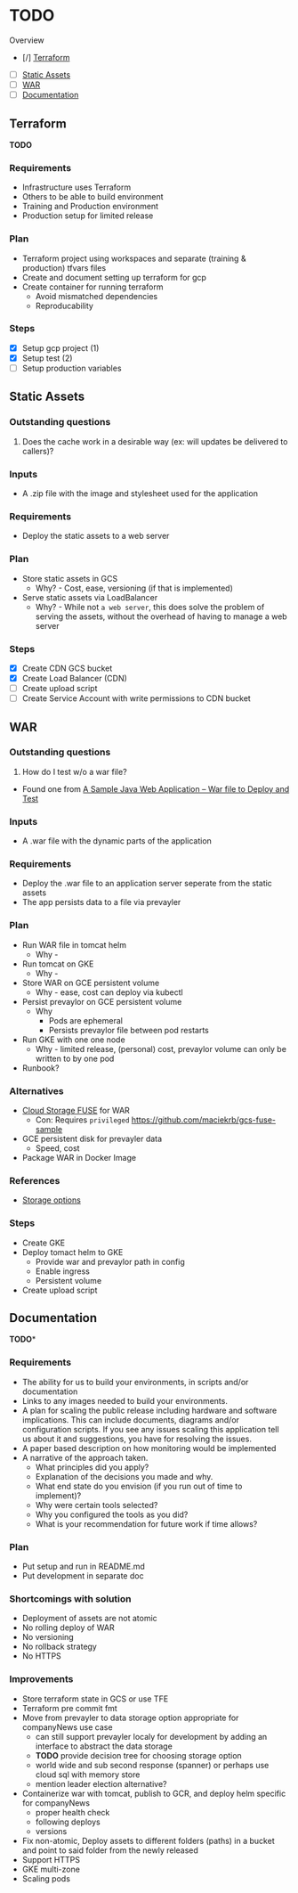 # TODO

Overview
- [/] [Terraform](#terraform)
- [ ] [Static Assets](#static-assets)
- [ ] [WAR](#war)
- [ ] [Documentation](#documentation)

## Terraform
**TODO**

### Requirements
* Infrastructure uses Terraform
* Others to be able to build environment
* Training and Production environment
* Production setup for limited release

### Plan
* Terraform project using workspaces and separate (training & production) tfvars files
* Create and document setting up terraform for gcp
* Create container for running terraform
  * Avoid mismatched dependencies
  * Reproducability

### Steps
- [x] Setup gcp project (1)
- [x] Setup test (2)
- [ ] Setup production variables

## Static Assets

### Outstanding questions
1. Does the cache work in a desirable way (ex: will updates be delivered to callers)?

### Inputs
* A .zip file with the image and stylesheet used for the application

### Requirements
* Deploy the static assets to a web server

### Plan
* Store static assets in GCS
  * Why? - Cost, ease, versioning (if that is implemented)
* Serve static assets via LoadBalancer
  * Why? - While not `a web server`, this does solve the problem of serving the assets, without the overhead of having to manage a web server

### Steps
- [x] Create CDN GCS bucket
- [x] Create Load Balancer (CDN)
- [ ] Create upload script
- [ ] Create Service Account with write permissions to CDN bucket

## WAR

### Outstanding questions
1. How do I test w/o a war file?
  - Found one from [A Sample Java Web Application – War file to Deploy and Test](https://www.middlewareinventory.com/blog/sample-web-application-war-file-download/)

### Inputs
* A .war file with the dynamic parts of the application

### Requirements
* Deploy the .war file to an application server seperate from the static assets
* The app persists data to a file via prevayler

### Plan
* Run WAR file in tomcat helm
  * Why - 
* Run tomcat on GKE
  * Why - 
* Store WAR on GCE persistent volume
  * Why - ease, cost can deploy via kubectl
* Persist prevaylor on GCE persistent volume
  * Why 
    * Pods are ephemeral
    * Persists prevaylor file between pod restarts
* Run GKE with one one node
  * Why - limited release, (personal) cost, prevaylor volume can only be written to by one pod
* Runbook?

### Alternatives
* [Cloud Storage FUSE](https://cloud.google.com/storage/docs/gcs-fuse) for WAR
  * Con: Requires `privileged` https://github.com/maciekrb/gcs-fuse-sample
* GCE persistent disk for prevayler data
  * Speed, cost
* Package WAR in Docker Image

### References
- [Storage options](https://cloud.google.com/compute/docs/disks/)

### Steps
* Create GKE
* Deploy tomact helm to GKE
  * Provide war and prevaylor path in config
  * Enable ingress
  * Persistent volume
* Create upload script

## Documentation
**TODO***

### Requirements
* The ability for us to build your environments, in scripts and/or documentation 
* Links to any images needed to build your environments. 
* A plan for scaling the public release including hardware and software implications. This can include documents, diagrams and/or configuration scripts. If you see any issues scaling this application tell us about it and suggestions, you have for resolving the issues. 
* A paper based description on how monitoring would be implemented
* A narrative of the approach taken. 
  * What principles did you apply?
  * Explanation of the decisions you made and why.
  * What end state do you envision (if you run out of time to implement)?
  * Why were certain tools selected?
  * Why you configured the tools as you did? 
  * What is your recommendation for future work if time allows? 


### Plan
* Put setup and run in README.md
* Put development in separate doc

### Shortcomings with solution
* Deployment of assets are not atomic
* No rolling deploy of WAR
* No versioning
* No rollback strategy
* No HTTPS

### Improvements
* Store terraform state in GCS or use TFE
* Terraform pre commit fmt
* Move from prevayler to data storage option appropriate for companyNews use case
  * can still support prevayler localy for development by adding an interface to abstract the data storage
  * **TODO** provide decision tree for choosing storage option
  * world wide and sub second response (spanner) or perhaps use cloud sql with memory store
  * mention leader election alternative?
* Containerize war with tomcat, publish to GCR, and deploy helm specific for companyNews
  * proper health check
  * following deploys
  * versions 
* Fix non-atomic, Deploy assets to different folders (paths) in a bucket and point to said folder from the newly released 
* Support HTTPS
* GKE multi-zone
* Scaling pods